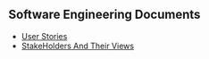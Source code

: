 ## Software Engineering Documents

- [User Stories](User_Stories.pdf)
- [StakeHolders And Their Views](Stakeholders&Views.pdf)
